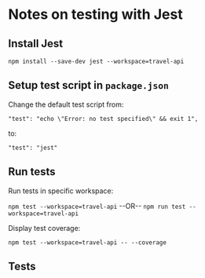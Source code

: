 # Notes on testing with Jest

## Install Jest

`npm install --save-dev jest --workspace=travel-api`

## Setup test script in `package.json`

Change the default test script from:

`"test": "echo \"Error: no test specified\" && exit 1",`

to:

`"test": "jest"`


## Run tests

Run tests in specific workspace:

`npm test --workspace=travel-api`
--OR--
`npm run test --workspace=travel-api`

Display test coverage:

`npm test --workspace=travel-api -- --coverage`

## Tests

